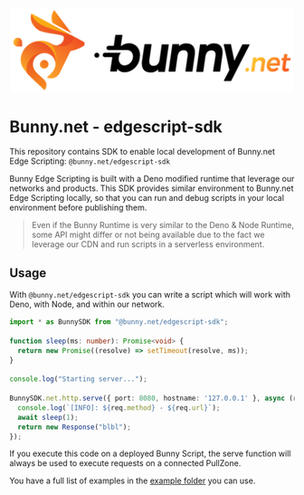 <div align="center">
  <a href="https://bunny.net">
    <img src="https://github.com/BunnyWay/edge-script-sdk/blob/main/asset/bunny.png?raw=true" width="500" height="auto" alt="Bunny"/>
  </a>
</div>

# Bunny.net - edgescript-sdk

This repository contains SDK to enable local development of Bunny.net Edge Scripting: `@bunny.net/edgescript-sdk`

Bunny Edge Scripting is built with a Deno modified runtime that leverage our
networks and products. This SDK provides similar environment to Bunny.net Edge Scripting
locally, so that you can run and debug scripts in your local environment before publishing them.

> Even if the Bunny Runtime is very similar to the Deno & Node Runtime, some API
> might differ or not being available due to the fact we leverage our CDN
> and run scripts in a serverless environment.
>

## Usage

With `@bunny.net/edgescript-sdk` you can write a script which will work with
Deno, with Node, and within our network.

```typescript
import * as BunnySDK from "@bunny.net/edgescript-sdk";

function sleep(ms: number): Promise<void> {
  return new Promise((resolve) => setTimeout(resolve, ms));
}

console.log("Starting server...");

BunnySDK.net.http.serve({ port: 8080, hostname: '127.0.0.1' }, async (req) => {
  console.log(`[INFO]: ${req.method} - ${req.url}`);
  await sleep(1);
  return new Response("blbl");
});
```

If you execute this code on a deployed Bunny Script, the serve function will
always be used to execute requests on a connected PullZone.

You have a full list of examples in the [example folder](./example/) you can
use.

